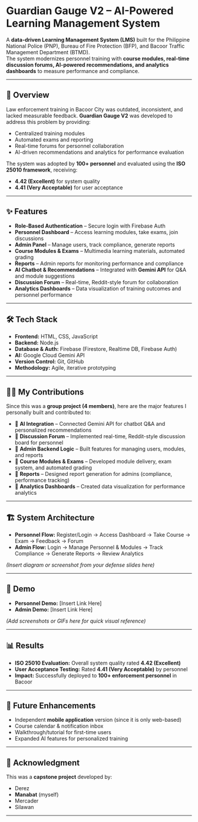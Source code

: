 # Guardian Gauge V2 – AI-Powered Learning Management System

A **data-driven Learning Management System (LMS)** built for the Philippine National Police (PNP), Bureau of Fire Protection (BFP), and Bacoor Traffic Management Department (BTMD).  
The system modernizes personnel training with **course modules, real-time discussion forums, AI-powered recommendations, and analytics dashboards** to measure performance and compliance.

---

## 📖 Overview
Law enforcement training in Bacoor City was outdated, inconsistent, and lacked measurable feedback. **Guardian Gauge V2** was developed to address this problem by providing:  
- Centralized training modules  
- Automated exams and reporting  
- Real-time forums for personnel collaboration  
- AI-driven recommendations and analytics for performance evaluation  

The system was adopted by **100+ personnel** and evaluated using the **ISO 25010 framework**, receiving:  
- **4.42 (Excellent)** for system quality  
- **4.41 (Very Acceptable)** for user acceptance  

---

## ✨ Features
- **Role-Based Authentication** – Secure login with Firebase Auth  
- **Personnel Dashboard** – Access learning modules, take exams, join discussions  
- **Admin Panel** – Manage users, track compliance, generate reports  
- **Course Modules & Exams** – Multimedia learning materials, automated grading  
- **Reports** – Admin reports for monitoring performance and compliance  
- **AI Chatbot & Recommendations** – Integrated with **Gemini API** for Q&A and module suggestions  
- **Discussion Forum** – Real-time, Reddit-style forum for collaboration  
- **Analytics Dashboards** – Data visualization of training outcomes and personnel performance  

---

## 🛠️ Tech Stack
- **Frontend:** HTML, CSS, JavaScript  
- **Backend:** Node.js  
- **Database & Auth:** Firebase (Firestore, Realtime DB, Firebase Auth)  
- **AI:** Google Cloud Gemini API  
- **Version Control:** Git, GitHub  
- **Methodology:** Agile, iterative prototyping  

---

## 👩‍💻 My Contributions
Since this was a **group project (4 members)**, here are the major features I personally built and contributed to:

- 🔹 **AI Integration** – Connected Gemini API for chatbot Q&A and personalized recommendations  
- 🔹 **Discussion Forum** – Implemented real-time, Reddit-style discussion board for personnel  
- 🔹 **Admin Backend Logic** – Built features for managing users, modules, and reports  
- 🔹 **Course Modules & Exams** – Developed module delivery, exam system, and automated grading  
- 🔹 **Reports** – Designed report generation for admins (compliance, performance tracking)  
- 🔹 **Analytics Dashboards** – Created data visualization for performance analytics  

---

## 🏗️ System Architecture
- **Personnel Flow:** Register/Login → Access Dashboard → Take Course → Exam → Feedback → Forum  
- **Admin Flow:** Login → Manage Personnel & Modules → Track Compliance → Generate Reports → Review Analytics  

*(Insert diagram or screenshot from your defense slides here)*

---

## 🎥 Demo
- **Personnel Demo:** [Insert Link Here]  
- **Admin Demo:** [Insert Link Here]  

*(Add screenshots or GIFs here for quick visual reference)*

---

## 📊 Results
- **ISO 25010 Evaluation:** Overall system quality rated **4.42 (Excellent)**  
- **User Acceptance Testing:** Rated **4.41 (Very Acceptable)** by personnel  
- **Impact:** Successfully deployed to **100+ enforcement personnel** in Bacoor  

---

## 🚀 Future Enhancements
- Independent **mobile application** version (since it is only web-based) 
- Course calendar & notification inbox  
- Walkthrough/tutorial for first-time users  
- Expanded AI features for personalized training  

---

## 🙏 Acknowledgment
This was a **capstone project** developed by:  
- Derez  
- **Manabat** (myself)  
- Mercader  
- Silawan  

---
